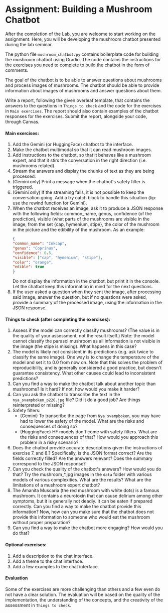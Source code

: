 # Assignment: Building a Mushroom Chatbot
After the completion of the Lab, you are welcome to start working on the assignment. Here, you will be developing the mushroom chatbot presented during the lab seminar.

The python file `mushroom_chatbot.py` contains boilerplate code for building the mushroom chatbot using Gradio. The code contains the instructions for the exercises you need to complete to build the chatbot in the form of comments.

The goal of the chatbot is to be able to answer questions about mushrooms and process images of mushrooms. The chatbot should be able to provide information about images of mushrooms and answer questions about them.

Write a report, following the given overleaf template, that contains the answers to the questions in `Things to check` and the code for the exercises in `Main exercises`. The report should also contain examples of the chatbot responses for the exercises. Submit the report, alongside your code, through Canvas.

#### Main exercises:
 1. Add the Gemini (or HuggingFace) chatbot to the interface.
 2. Make the chatbot multimodal so that it can read mushroom images.
 3. Add instructions to the chatbot, so that it behaves like a mushroom expert, and that it stirs the conversation in the right direction (i.e. mushrooms related).
 4. Stream the answers and display the chunks of text as they are being processed.
 5. (Gemini only) Print a message when the chatbot's safety filter is triggered.
 6. (Gemini only) If the streaming fails, it is not possible to keep the conversation going. Add a try catch block to handle this situation (tip: use the rewind function for Gemini).
 7. When the chatbot receives an image, ask it to produce a JSON response with the following fields: common_name, genus, confidence (of the prediction), visible (what parts of the mushrooms are visible in the image, from the set {cap, hymenium, stipe}, the color of the mushroom in the picture and the edibility of the mushroom. As an example:
      ```json
      {
      "common_name": "Inkcap",
      "genus": "Coprinus",
      "confidence": 0.5,
      "visible": ["cap", "hymenium", "stipe"],
      "color": "orange",
      "edible": true
      }
      ```
    Do not display the information in the chatbot, but print it in the console. Let the chatbot keep this information in mind for the next questions.
 8. If the user asked a question when they sent the image, after processing said image, answer the question, but if no questions were asked, provide a summary of the processed image, using the information in the JSON response.

#### Things to check (after completing the exercises):
 1. Assess if the model can correctly classify mushrooms? (The value is in the quality of your assessment, not the result itself.) Note: the model cannot classify the parasol mushroom as all information is not visible in the image (the stipe is missing). What happens in this case?
 2. The model is likely not consistent in its predictions (e.g. ask twice to classify the same image). One way is to change the temperature of the model and set it to 0.0 from now on. Note that this solves the problem of reproducibility, and is generally considered a good practice, but doesn't guarantee consistency. What other causes could lead to inconsistent predictions?
 2. Can you find a way to make the chatbot talk about another topic than mushrooms? Is it hard? If not, how would you make it harder?
 3. Can you ask the chatbot to transcribe the text in the `nya_svampboken_p226.jpg` file? Did it do a good job? Are things reinterpreted or missing?
 4. Safety filters:
    * (Gemini) To transcribe the page from `Nya svampboken`, you may have had to lower the safety of the model. What are the risks and consequences of doing so?
    * (HuggingFace) HF models don't come with safety filters. What are the risks and consequences of that? How would you approach this problem in a risky scenario?
 5. Does the chatbot provide accurate descriptions given the instructions of exercise 7. and 8.? Specifically, is the JSON format correct? Are the fields correctly filled? Are the answers relevant? Does the summary correspond to the JSON response?
 6. Can you check the quality of the chatbot's answers? How would you do that? Try the mushroom_*.jpg images in the `data` folder with various models of various complexities. What are the results? What are the limitations of a mushroom expert chatbot?
 7. The Amanita Muscaria (the red mushroom with white dots) is a famous mushroom. It contains a neurotoxin that can cause delirium among other symptoms, but it is generally not deadly. It can be eaten if prepared correctly. Can you find a way to make the chatbot provide this information? Now, how can you make sure that the chatbot does not provide this information to someone who would eat the mushroom without proper preparation?
 8. Can you find a way to make the chatbot more engaging? How would you do that?

#### Optional exercises:
 1. Add a description to the chat interface.
 2. Add a theme to the chat interface.
 3. Add a few examples to the chat interface.

#### Evaluation

Some of the exercises are more challenging than others and a few even do not have a clear solution. The evaluation will be based on the quality of the implementation, the understanding of the concepts, and the creativity of the assessment in `Things to check`.
